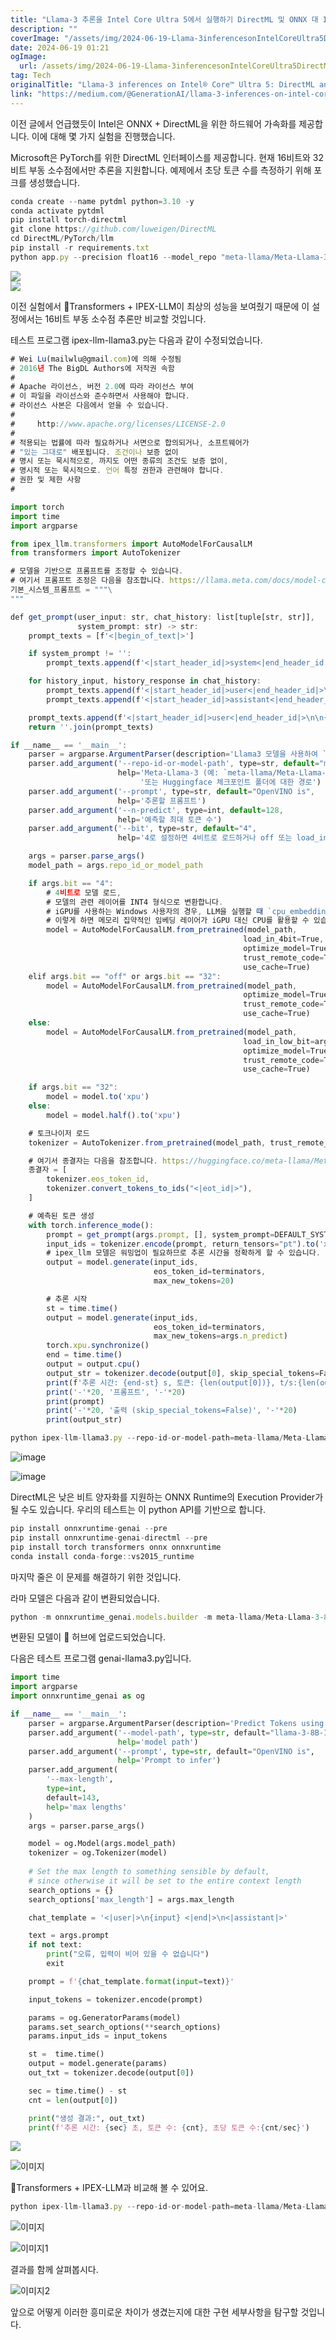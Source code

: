 ```yaml
---
title: "Llama-3 추론을 Intel Core Ultra 5에서 실행하기 DirectML 및 ONNX 대 IPEX-LLM"
description: ""
coverImage: "/assets/img/2024-06-19-Llama-3inferencesonIntelCoreUltra5DirectMLandONNXvsIPEX-LLM_0.png"
date: 2024-06-19 01:21
ogImage: 
  url: /assets/img/2024-06-19-Llama-3inferencesonIntelCoreUltra5DirectMLandONNXvsIPEX-LLM_0.png
tag: Tech
originalTitle: "Llama-3 inferences on Intel® Core™ Ultra 5: DirectML and ONNX vs. IPEX-LLM"
link: "https://medium.com/@GenerationAI/llama-3-inferences-on-intel-core-ultra-5-directml-and-onnx-vs-ipex-llm-418e7220817d"
---
```



이전 글에서 언급했듯이 Intel은 ONNX + DirectML을 위한 하드웨어 가속화를 제공합니다. 이에 대해 몇 가지 실험을 진행했습니다.

Microsoft은 PyTorch를 위한 DirectML 인터페이스를 제공합니다. 현재 16비트와 32비트 부동 소수점에서만 추론을 지원합니다. 예제에서 초당 토큰 수를 측정하기 위해 포크를 생성했습니다.

```js
conda create --name pytdml python=3.10 -y
conda activate pytdml
pip install torch-directml
git clone https://github.com/luweigen/DirectML
cd DirectML/PyTorch/llm
pip install -r requirements.txt
python app.py --precision float16 --model_repo "meta-llama/Meta-Llama-3-8B-Instruct" --stream_every_n=143
```

<img src="/assets/img/2024-06-19-Llama-3inferencesonIntelCoreUltra5DirectMLandONNXvsIPEX-LLM_0.png" />

<div class="content-ad"></div>

<img src="/assets/img/2024-06-19-Llama-3inferencesonIntelCoreUltra5DirectMLandONNXvsIPEX-LLM_1.png" />

이전 실험에서 🤗Transformers + IPEX-LLM이 최상의 성능을 보여줬기 때문에 이 설정에서는 16비트 부동 소수점 추론만 비교할 것입니다.

테스트 프로그램 ipex-llm-llama3.py는 다음과 같이 수정되었습니다.

```js
# Wei Lu(mailwlu@gmail.com)에 의해 수정됨
# 2016년 The BigDL Authors에 저작권 속함
#
# Apache 라이선스, 버전 2.0에 따라 라이선스 부여
# 이 파일을 라이선스와 준수하면서 사용해야 합니다.
# 라이선스 사본은 다음에서 얻을 수 있습니다.
#
#     http://www.apache.org/licenses/LICENSE-2.0
#
# 적용되는 법률에 따라 필요하거나 서면으로 합의되거나, 소프트웨어가
# "있는 그대로" 배포됩니다. 조건이나 보증 없이
# 명시 또는 묵시적으로, 까지도 어떤 종류의 조건도 보증 없이,
# 명시적 또는 묵시적으로. 언어 특정 권한과 관련해야 합니다.
# 권한 및 제한 사항
#

import torch
import time
import argparse

from ipex_llm.transformers import AutoModelForCausalLM
from transformers import AutoTokenizer

# 모델을 기반으로 프롬프트를 조정할 수 있습니다.
# 여기서 프롬프트 조정은 다음을 참조합니다. https://llama.meta.com/docs/model-cards-and-prompt-formats/meta-llama-3
기본_시스템_프롬프트 = """\
"""

def get_prompt(user_input: str, chat_history: list[tuple[str, str]],
               system_prompt: str) -> str:
    prompt_texts = [f'<|begin_of_text|>']

    if system_prompt != '':
        prompt_texts.append(f'<|start_header_id|>system<|end_header_id|>\n\n{system_prompt}<|eot_id|>')

    for history_input, history_response in chat_history:
        prompt_texts.append(f'<|start_header_id|>user<|end_header_id|>\n\n{history_input.strip()}<|eot_id|>')
        prompt_texts.append(f'<|start_header_id|>assistant<|end_header_id|>\n\n{history_response.strip()}<|eot_id|>')

    prompt_texts.append(f'<|start_header_id|>user<|end_header_id|>\n\n{user_input.strip()}<|eot_id|><|start_header_id|>assistant<|end_header_id|>\n\n')
    return ''.join(prompt_texts)

if __name__ == '__main__':
    parser = argparse.ArgumentParser(description='Llama3 모델을 사용하여 `generate()` API를 사용하여 토큰 예측')
    parser.add_argument('--repo-id-or-model-path', type=str, default="meta-llama/Meta-Llama-3-70B-Instruct",
                        help='Meta-Llama-3 (예: `meta-llama/Meta-Llama-3-70B-Instruct`)를 다운로드할 Huggingface 저장소 ID'
                             '또는 Huggingface 체크포인트 폴더에 대한 경로')
    parser.add_argument('--prompt', type=str, default="OpenVINO is",
                        help='추론할 프롬프트')
    parser.add_argument('--n-predict', type=int, default=128,
                        help='예측할 최대 토큰 수')
    parser.add_argument('--bit', type=str, default="4",
                        help='4로 설정하면 4비트로 로드하거나 off 또는 load_in_low_bit 옵션은 sym_int4, asym_int4, sym_int5, asym_int5, sym_int8,nf3,nf4, fp4, fp8, fp8_e4m3, fp8_e5m2, fp6, gguf_iq2_xxs, gguf_iq2_xs, gguf_iq1_s, gguf_q4k_m, gguf_q4k_s, fp16, bf16, fp6_k')

    args = parser.parse_args()
    model_path = args.repo_id_or_model_path

    if args.bit == "4":
        # 4비트로 모델 로드,
        # 모델의 관련 레이어를 INT4 형식으로 변환합니다.
        # iGPU를 사용하는 Windows 사용자의 경우, LLM을 실행할 때 `cpu_embedding=True`를 from_pretrained 함수에서 설정하는 것을 권장합니다.
        # 이렇게 하면 메모리 집약적인 임베딩 레이어가 iGPU 대신 CPU를 활용할 수 있습니다. 이 경우에는 도움이 되지 않습니다.
        model = AutoModelForCausalLM.from_pretrained(model_path,
                                                    load_in_4bit=True,
                                                    optimize_model=True,
                                                    trust_remote_code=True,
                                                    use_cache=True)
    elif args.bit == "off" or args.bit == "32":
        model = AutoModelForCausalLM.from_pretrained(model_path,
                                                    optimize_model=True,
                                                    trust_remote_code=True,
                                                    use_cache=True)
    else:
        model = AutoModelForCausalLM.from_pretrained(model_path,
                                                    load_in_low_bit=args.bit,
                                                    optimize_model=True,
                                                    trust_remote_code=True,
                                                    use_cache=True)

    if args.bit == "32":
        model = model.to('xpu')
    else:
        model = model.half().to('xpu')

    # 토크나이저 로드
    tokenizer = AutoTokenizer.from_pretrained(model_path, trust_remote_code=True)

    # 여기서 종결자는 다음을 참조합니다. https://huggingface.co/meta-llama/Meta-Llama-3-8B-Instruct#transformers-automodelforcausallm
    종결자 = [
        tokenizer.eos_token_id,
        tokenizer.convert_tokens_to_ids("<|eot_id|>"),
    ]

    # 예측된 토큰 생성
    with torch.inference_mode():
        prompt = get_prompt(args.prompt, [], system_prompt=DEFAULT_SYSTEM_PROMPT)
        input_ids = tokenizer.encode(prompt, return_tensors="pt").to('xpu')
        # ipex_llm 모델은 워밍업이 필요하므로 추론 시간을 정확하게 할 수 있습니다.
        output = model.generate(input_ids,
                                eos_token_id=terminators,
                                max_new_tokens=20)

        # 추론 시작
        st = time.time()
        output = model.generate(input_ids,
                                eos_token_id=terminators,
                                max_new_tokens=args.n_predict)
        torch.xpu.synchronize()
        end = time.time()
        output = output.cpu()
        output_str = tokenizer.decode(output[0], skip_special_tokens=False)
        print(f'추론 시간: {end-st} s, 토큰: {len(output[0])}, t/s:{len(output[0])/(end-st)}')
        print('-'*20, '프롬프트', '-'*20)
        print(prompt)
        print('-'*20, '출력 (skip_special_tokens=False)', '-'*20)
        print(output_str)
```

<div class="content-ad"></div>

```js
python ipex-llm-llama3.py --repo-id-or-model-path=meta-llama/Meta-Llama-3-8B-Instruct --bit=fp16
```

![image](/assets/img/2024-06-19-Llama-3inferencesonIntelCoreUltra5DirectMLandONNXvsIPEX-LLM_2.png)

![image](/assets/img/2024-06-19-Llama-3inferencesonIntelCoreUltra5DirectMLandONNXvsIPEX-LLM_3.png)

DirectML은 낮은 비트 양자화를 지원하는 ONNX Runtime의 Execution Provider가 될 수도 있습니다. 우리의 테스트는 이 python API를 기반으로 합니다.

<div class="content-ad"></div>


```js
pip install onnxruntime-genai --pre
pip install onnxruntime-genai-directml --pre
pip install torch transformers onnx onnxruntime
conda install conda-forge::vs2015_runtime
```

마지막 줄은 이 문제를 해결하기 위한 것입니다.

라마 모델은 다음과 같이 변환되었습니다.

```js
python -m onnxruntime_genai.models.builder -m meta-llama/Meta-Llama-3-8B-Instruct -o llama-3-8B-Instruct-int4-onnx-directml -p int4 -e dml -c ..\.cache\huggingface\hub\
```

<div class="content-ad"></div>

변환된 모델이 🤗 허브에 업로드되었습니다.

다음은 테스트 프로그램 genai-llama3.py입니다.

```python
import time
import argparse
import onnxruntime_genai as og

if __name__ == '__main__':
    parser = argparse.ArgumentParser(description='Predict Tokens using onnxruntime_genai')
    parser.add_argument('--model-path', type=str, default="llama-3-8B-Instruct-int4-onnx-directml",
                        help='model path')
    parser.add_argument('--prompt', type=str, default="OpenVINO is",
                        help='Prompt to infer')
    parser.add_argument(
        '--max-length',
        type=int,
        default=143,
        help='max lengths'
    )
    args = parser.parse_args()

    model = og.Model(args.model_path)
    tokenizer = og.Tokenizer(model)
    
    # Set the max length to something sensible by default,
    # since otherwise it will be set to the entire context length
    search_options = {}
    search_options['max_length'] = args.max_length

    chat_template = '<|user|>\n{input} <|end|>\n<|assistant|>'

    text = args.prompt
    if not text:
        print("오류, 입력이 비어 있을 수 없습니다")
        exit

    prompt = f'{chat_template.format(input=text)}'

    input_tokens = tokenizer.encode(prompt)

    params = og.GeneratorParams(model)
    params.set_search_options(**search_options)
    params.input_ids = input_tokens

    st =  time.time()
    output = model.generate(params)
    out_txt = tokenizer.decode(output[0])

    sec = time.time() - st
    cnt = len(output[0])

    print("생성 결과:", out_txt)
    print(f'추론 시간: {sec} 초, 토큰 수: {cnt}, 초당 토큰 수:{cnt/sec}')
```

<img src="/assets/img/2024-06-19-Llama-3inferencesonIntelCoreUltra5DirectMLandONNXvsIPEX-LLM_4.png" />


<div class="content-ad"></div>


![이미지](/assets/img/2024-06-19-Llama-3inferencesonIntelCoreUltra5DirectMLandONNXvsIPEX-LLM_5.png)

🤗Transformers + IPEX-LLM과 비교해 볼 수 있어요.

```js
python ipex-llm-llama3.py --repo-id-or-model-path=meta-llama/Meta-Llama-3-8B-Instruct --bit=4
```

![이미지](/assets/img/2024-06-19-Llama-3inferencesonIntelCoreUltra5DirectMLandONNXvsIPEX-LLM_6.png)


<div class="content-ad"></div>


![이미지1](/assets/img/2024-06-19-Llama-3inferencesonIntelCoreUltra5DirectMLandONNXvsIPEX-LLM_7.png)

결과를 함께 살펴봅시다.

![이미지2](/assets/img/2024-06-19-Llama-3inferencesonIntelCoreUltra5DirectMLandONNXvsIPEX-LLM_8.png)

앞으로 어떻게 이러한 흥미로운 차이가 생겼는지에 대한 구현 세부사항을 탐구할 것입니다.
